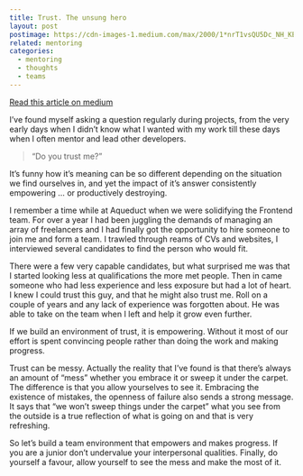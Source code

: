 ```yaml
---
title: Trust. The unsung hero
layout: post
postimage: https://cdn-images-1.medium.com/max/2000/1*nrT1vsQU5Dc_NH_KEXkVoQ.jpeg
related: mentoring
categories:
  - mentoring
  - thoughts
  - teams
---
```


[Read this article on medium](https://medium.com/@davetayls/trust-the-unsung-hero-fe341631ba81#.39k330eqy)

I’ve found myself asking a question regularly during projects, from the very early days when I didn’t know what I wanted with my work till these days when I often mentor and lead other developers.

> “Do you trust me?”

It’s funny how it’s meaning can be so different depending on the situation we find ourselves in, and yet the impact of it’s answer consistently empowering … or productively destroying.

I remember a time while at Aqueduct when we were solidifying the Frontend team. For over a year I had been juggling the demands of managing an array of freelancers and I had finally got the opportunity to hire someone to join me and form a team. I trawled through reams of CVs and websites, I interviewed several candidates to find the person who would fit.

There were a few very capable candidates, but what surprised me was that I started looking less at qualifications the more met people. Then in came someone who had less experience and less exposure but had a lot of heart. I knew I could trust this guy, and that he might also trust me. Roll on a couple of years and any lack of experience was forgotten about. He was able to take on the team when I left and help it grow even further.

If we build an environment of trust, it is empowering. Without it most of our effort is spent convincing people rather than doing the work and making progress.

Trust can be messy. Actually the reality that I’ve found is that there’s always an amount of “mess” whether you embrace it or sweep it under the carpet. The difference is that you allow yourselves to see it. Embracing the existence of mistakes, the openness of failure also sends a strong message. It says that “we won’t sweep things under the carpet” what you see from the outside is a true reflection of what is going on and that is very refreshing.

So let’s build a team environment that empowers and makes progress. If you are a junior don’t undervalue your interpersonal qualities. Finally, do yourself a favour, allow yourself to see the mess and make the most of it.
